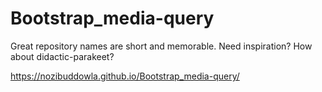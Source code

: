 # Bootstrap_media-query
Great repository names are short and memorable. Need inspiration? How about didactic-parakeet?


https://nozibuddowla.github.io/Bootstrap_media-query/
